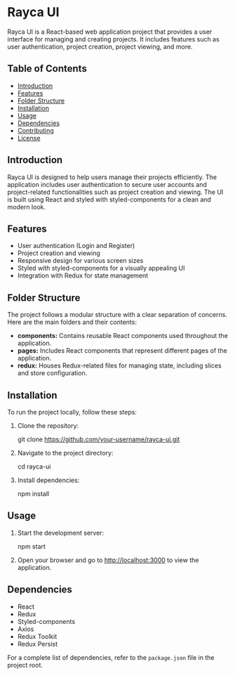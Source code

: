 # Rayca UI

Rayca UI is a React-based web application project that provides a user interface for managing and creating projects. It includes features such as user authentication, project creation, project viewing, and more.

## Table of Contents

- [Introduction](#introduction)
- [Features](#features)
- [Folder Structure](#folder-structure)
- [Installation](#installation)
- [Usage](#usage)
- [Dependencies](#dependencies)
- [Contributing](#contributing)
- [License](#license)

## Introduction

Rayca UI is designed to help users manage their projects efficiently. The application includes user authentication to secure user accounts and project-related functionalities such as project creation and viewing. The UI is built using React and styled with styled-components for a clean and modern look.

## Features

- User authentication (Login and Register)
- Project creation and viewing
- Responsive design for various screen sizes
- Styled with styled-components for a visually appealing UI
- Integration with Redux for state management

## Folder Structure

The project follows a modular structure with a clear separation of concerns. Here are the main folders and their contents:

- **components:** Contains reusable React components used throughout the application.
- **pages:** Includes React components that represent different pages of the application.
- **redux:** Houses Redux-related files for managing state, including slices and store configuration.

## Installation

To run the project locally, follow these steps:

1. Clone the repository:

   git clone https://github.com/your-username/rayca-ui.git

2. Navigate to the project directory:

   cd rayca-ui

3. Install dependencies:

   npm install

## Usage

1. Start the development server:

   npm start

2. Open your browser and go to [http://localhost:3000](http://localhost:3000) to view the application.

## Dependencies

- React
- Redux
- Styled-components
- Axios
- Redux Toolkit
- Redux Persist

For a complete list of dependencies, refer to the `package.json` file in the project root.
